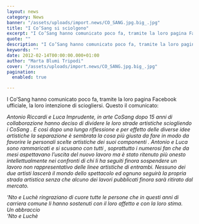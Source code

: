 ```yaml
---
layout: news
category: News
banner: "/assets/uploads/import.news/CO_SANG.jpg.big_.jpg"
title: "I Co’Sang si sciolgono"
excerpt: "I Co’Sang hanno comunicato poco fa, tramite la loro pagina Facebook ufficiale, la loro intenzione di sciogliersi. Questo il comunicato: Antonio Riccardi e Luca Imprudente, in arte CoSang dopo 15 anni di collaborazione hanno deciso di dividere le loro strade artistiche sciogliendo i CoSang . E così dopo una lunga riflessione e per effetto delle diverse idee [&hellip"
quote: ""
description: "I Co’Sang hanno comunicato poco fa, tramite la loro pagina Facebook ufficiale, la loro intenzione di sciogliersi. Questo il comunicato: Antonio Riccardi e Luca Imprudente, in arte CoSang dopo 15 anni di collaborazione hanno deciso di dividere le loro strade artistiche sciogliendo i CoSang . E così dopo una lunga riflessione e per effetto delle diverse idee [&hellip"
keywords: ""
date: 2012-02-14T00:00:00.000+01:00
author: "Marta Blumi Tripodi"
cover: "/assets/uploads/import.news/CO_SANG.jpg.big_.jpg"
pagination:
  enabled: true

---
```


I Co’Sang hanno comunicato poco fa, tramite la loro pagina Facebook ufficiale, la loro intenzione di sciogliersi. Questo il comunicato:

_Antonio Riccardi e Luca Imprudente, in arte CoSang dopo 15 anni di collaborazione hanno deciso di_ _dividere le loro strade artistiche sciogliendo i CoSang ._ _E così dopo una lunga riflessione e per effetto delle diverse idee artistiche la separazione è sembrata la cosa più giusta da fare in modo da favorire le personali scelte artistiche dei suoi componenti ._ _Antonio e Luca sono rammaricati e si scusano con tutti , soprattutto i numerosi fan che da mesi aspettavano l’uscita del nuovo lavoro ma è stato ritenuto più onesto intellettualmente nei confronti di chi li ha seguiti finora sospendere un lavoro non rappresentativo delle linee artistiche di entrambi._ _Nessuno dei due artisti lascerà il mondo dello spettacolo ed ognuno seguirà la propria strada artistica senza che alcuno dei lavori pubblicati finora sarà ritirato dal mercato._

_‘Nto e Luchè ringraziano di cuore tutte le persone che in questi anni_ _di carriera comune li hanno sostenuti con il loro affetto e con la_ _loro stima._  
_Un abbraccio_  
_‘Nto e Luchè_
